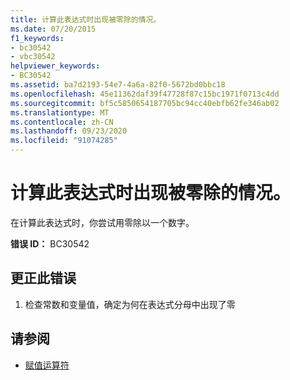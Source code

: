 ```yaml
---
title: 计算此表达式时出现被零除的情况。
ms.date: 07/20/2015
f1_keywords:
- bc30542
- vbc30542
helpviewer_keywords:
- BC30542
ms.assetid: ba7d2193-54e7-4a6a-82f0-5672bd0bbc18
ms.openlocfilehash: 45e11362daf39f47728f87c15bc1971f0713c4dd
ms.sourcegitcommit: bf5c5850654187705bc94cc40ebfb62fe346ab02
ms.translationtype: MT
ms.contentlocale: zh-CN
ms.lasthandoff: 09/23/2020
ms.locfileid: "91074285"
---
```

# <a name="division-by-zero-occurred-while-evaluating-this-expression"></a>计算此表达式时出现被零除的情况。

在计算此表达式时，你尝试用零除以一个数字。  
  
 **错误 ID：** BC30542  
  
## <a name="to-correct-this-error"></a>更正此错误  
  
1. 检查常数和变量值，确定为何在表达式分母中出现了零  
  
## <a name="see-also"></a>请参阅

- [赋值运算符](../language-reference/operators/assignment-operators.md)
